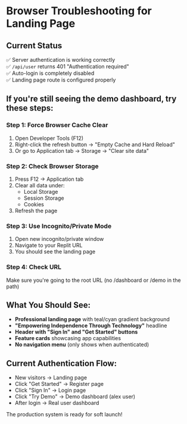 # Browser Troubleshooting for Landing Page

## Current Status
✅ Server authentication is working correctly  
✅ `/api/user` returns 401 "Authentication required"  
✅ Auto-login is completely disabled  
✅ Landing page route is configured properly  

## If you're still seeing the demo dashboard, try these steps:

### Step 1: Force Browser Cache Clear
1. Open Developer Tools (F12)
2. Right-click the refresh button → "Empty Cache and Hard Reload"
3. Or go to Application tab → Storage → "Clear site data"

### Step 2: Check Browser Storage
1. Press F12 → Application tab
2. Clear all data under:
   - Local Storage
   - Session Storage  
   - Cookies
3. Refresh the page

### Step 3: Use Incognito/Private Mode
1. Open new incognito/private window
2. Navigate to your Replit URL
3. You should see the landing page

### Step 4: Check URL
Make sure you're going to the root URL (no /dashboard or /demo in the path)

## What You Should See:
- **Professional landing page** with teal/cyan gradient background
- **"Empowering Independence Through Technology"** headline
- **Header with "Sign In" and "Get Started" buttons**
- **Feature cards** showcasing app capabilities
- **No navigation menu** (only shows when authenticated)

## Current Authentication Flow:
- New visitors → Landing page
- Click "Get Started" → Register page  
- Click "Sign In" → Login page
- Click "Try Demo" → Demo dashboard (alex user)
- After login → Real user dashboard

The production system is ready for soft launch!